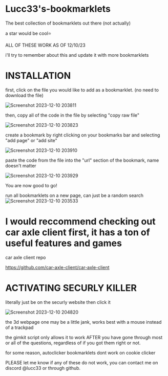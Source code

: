 # Lucc33's-bookmarklets
The best collection of bookmarklets out there (not actually)

a star would be cool⭐

ALL OF THESE WORK AS OF 12/10/23

i'll try to remember about this and update it with more bookmarklets

# INSTALLATION

first, click on the file you would like to add as a bookmarklet. (no need to download the file)

![Screenshot 2023-12-10 203811](https://github.com/Lucc24/Lucc33s-bookmarklets/assets/148596091/969e5458-1518-4a61-996a-c7f43567e0fd)

then, copy all of the code in the file by selecting "copy raw file"

![Screenshot 2023-12-10 203823](https://github.com/Lucc24/Lucc33s-bookmarklets/assets/148596091/140a248f-883d-4a1e-bdfd-933709998864)

create a bookmark by right clicking on your bookmarks bar and selecting "add page" or "add site"

![Screenshot 2023-12-10 203910](https://github.com/Lucc24/Lucc33s-bookmarklets/assets/148596091/488d9670-9565-4816-b2e2-bb8fc7dff12b)

paste the code from the file into the "url" section of the bookmark, name doesn't matter

![Screenshot 2023-12-10 203929](https://github.com/Lucc24/Lucc33s-bookmarklets/assets/148596091/06da1de5-c2cd-49d8-a02d-096565ce2f81)

You are now good to go!

run all bookmarklets on a new page, can just be a random search
![Screenshot 2023-12-10 203533](https://github.com/Lucc24/Lucc33s-bookmarklets/assets/148596091/0e6b4fec-12db-4fa6-91d3-10871564b603)

# I would reccommend checking out car axle client first, it has a ton of useful features and games

car axle client repo

https://github.com/car-axle-client/car-axle-client


# ACTIVATING SECURLY KILLER

literally just be on the securly website then click it

![Screenshot 2023-12-10 204820](https://github.com/Lucc24/Lucc33s-bookmarklets/assets/148596091/3eb1cb32-6da5-4c7e-ab68-b56ca18da449)

the 3d webpage one may be a little jank, works best with a mouse instead of a trackpad



the gimkit script only allows it to work AFTER you have gone through most or all of the questions, regardless of if you got them right or not.

for some reason, autoclicker bookmarklets dont work on cookie clicker

PLEASE let me know if any of these do not work, you can contact me on discord @lucc33 or through github.

